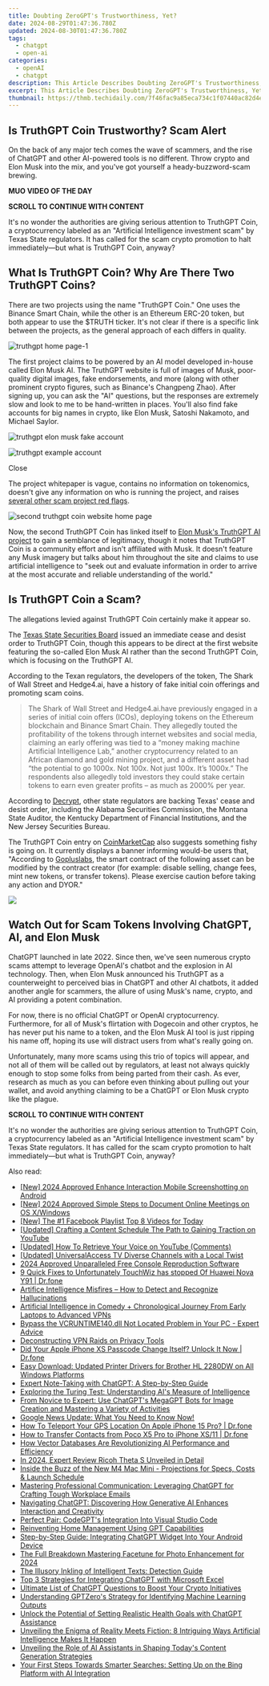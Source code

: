 ```yaml
---
title: Doubting ZeroGPT's Trustworthiness, Yet?
date: 2024-08-29T01:47:36.780Z
updated: 2024-08-30T01:47:36.780Z
tags:
  - chatgpt
  - open-ai
categories:
  - openAI
  - chatgpt
description: This Article Describes Doubting ZeroGPT's Trustworthiness, Yet?
excerpt: This Article Describes Doubting ZeroGPT's Trustworthiness, Yet?
thumbnail: https://thmb.techidaily.com/7f46fac9a85eca734c1f07440ac82d4e70260de3231ef2557f357bda5f1ea303.jpg
---
```


## Is TruthGPT Coin Trustworthy? Scam Alert

 On the back of any major tech comes the wave of scammers, and the rise of ChatGPT and other AI-powered tools is no different. Throw crypto and Elon Musk into the mix, and you've got yourself a heady-buzzword-scam brewing.

**MUO VIDEO OF THE DAY**

**SCROLL TO CONTINUE WITH CONTENT**

 It's no wonder the authorities are giving serious attention to TruthGPT Coin, a cryptocurrency labeled as an "Artificial Intelligence investment scam" by Texas State regulators. It has called for the scam crypto promotion to halt immediately—but what is TruthGPT Coin, anyway?

## What Is TruthGPT Coin? Why Are There Two TruthGPT Coins?

 There are two projects using the name "TruthGPT Coin." One uses the Binance Smart Chain, while the other is an Ethereum ERC-20 token, but both appear to use the $TRUTH ticker. It's not clear if there is a specific link between the projects, as the general approach of each differs in quality.

![truthgpt home page-1](https://static1.makeuseofimages.com/wordpress/wp-content/uploads/2023/05/truthgpt-home-page-1.jpg)

 The first project claims to be powered by an AI model developed in-house called Elon Musk AI. The TruthGPT website is full of images of Musk, poor-quality digital images, fake endorsements, and more (along with other prominent crypto figures, such as Binance's Changpeng Zhao). After signing up, you can ask the "AI" questions, but the responses are extremely slow and look to me to be hand-written in places. You'll also find fake accounts for big names in crypto, like Elon Musk, Satoshi Nakamoto, and Michael Saylor.

![truthgpt elon musk fake account](https://static1.makeuseofimages.com/wordpress/wp-content/uploads/2023/05/truthgpt-elon-musk-fake-account.jpg)

![truthgpt example account](https://static1.makeuseofimages.com/wordpress/wp-content/uploads/2023/05/truthgpt-example-account.jpg)

Close

 The project whitepaper is vague, contains no information on tokenomics, doesn't give any information on who is running the project, and raises [several other scam project red flags](https://www.makeuseof.com/biggest-signs-scam-token/).

![second truthgpt coin website home page](https://static1.makeuseofimages.com/wordpress/wp-content/uploads/2023/05/second-truthgpt-coin-website-home-page.jpg)

 Now, the second TruthGPT Coin has linked itself to [Elon Musk's TruthGPT AI project](https://www.makeuseof.com/what-is-truthgpt/) to gain a semblance of legitimacy, though it notes that TruthGPT Coin is a community effort and isn't affiliated with Musk. It doesn't feature any Musk imagery but talks about him throughout the site and claims to use artificial intelligence to "seek out and evaluate information in order to arrive at the most accurate and reliable understanding of the world."

## Is TruthGPT Coin a Scam?

 The allegations levied against TruthGPT Coin certainly make it appear so.

 The [Texas State Securities Board](https://www.ssb.texas.gov/news-publications/texas-leads-coordinated-states-action-stop-artificial-intelligence-investment) issued an immediate cease and desist order to TruthGPT Coin, though this appears to be direct at the first website featuring the so-called Elon Musk AI rather than the second TruthGPT Coin, which is focusing on the TruthGPT AI.

 According to the Texan regulators, the developers of the token, The Shark of Wall Street and Hedge4.ai, have a history of fake initial coin offerings and promoting scam coins.

> The Shark of Wall Street and Hedge4.ai.have previously engaged in a series of initial coin offers (ICOs), deploying tokens on the Ethereum blockchain and Binance Smart Chain. They allegedly touted the profitability of the tokens through internet websites and social media, claiming an early offering was tied to a “money making machine Artificial Intelligence Lab,” another cryptocurrency related to an African diamond and gold mining project, and a different asset had “the potential to go 1000x. Not 100x. Not just 100x. It’s 1000x.” The respondents also allegedly told investors they could stake certain tokens to earn even greater profits – as much as 2000% per year.

 According to [Decrypt](https://decrypt.co/138785/texas-cease-and-desist-ai-scams-fake-elon-musk-truthgpt-coin), other state regulators are backing Texas' cease and desist order, including the Alabama Securities Commission, the Montana State Auditor, the Kentucky Department of Financial Institutions, and the New Jersey Securities Bureau.

 The TruthGPT Coin entry on [CoinMarketCap](https://coinmarketcap.com/currencies/truthgpt/) also suggests something fishy is going on. It currently displays a banner informing would-be users that, "According to [Gopluslabs](https://gopluslabs.io/token-security/1/0xaf75d880b3128981d1fed3292fc02e3fb37acd53), the smart contract of the following asset can be modified by the contract creator (for example: disable selling, change fees, mint new tokens, or transfer tokens). Please exercise caution before taking any action and DYOR."

<!-- affiliate ads begin -->
<a href="https://secure.2checkout.com/order/checkout.php?PRODS=3851691&QTY=1&AFFILIATE=108875&CART=1"><img src="http://www.aiseesoft.com/avangate/30p/banner.jpg" border="0"></a>
<!-- affiliate ads end -->
## Watch Out for Scam Tokens Involving ChatGPT, AI, and Elon Musk

 ChatGPT launched in late 2022\. Since then, we've seen numerous crypto scams attempt to leverage OpenAI's chatbot and the explosion in AI technology. Then, when Elon Musk announced his TruthGPT as a counterweight to perceived bias in ChatGPT and other AI chatbots, it added another angle for scammers, the allure of using Musk's name, crypto, and AI providing a potent combination.

 For now, there is no official ChatGPT or OpenAI cryptocurrency. Furthermore, for all of Musk's flirtation with Dogecoin and other cryptos, he has never put his name to a token, and the Elon Musk AI tool is just ripping his name off, hoping its use will distract users from what's really going on.

 Unfortunately, many more scams using this trio of topics will appear, and not all of them will be called out by regulators, at least not always quickly enough to stop some folks from being parted from their cash. As ever, research as much as you can before even thinking about pulling out your wallet, and avoid anything claiming to be a ChatGPT or Elon Musk crypto like the plague.

**SCROLL TO CONTINUE WITH CONTENT**

 It's no wonder the authorities are giving serious attention to TruthGPT Coin, a cryptocurrency labeled as an "Artificial Intelligence investment scam" by Texas State regulators. It has called for the scam crypto promotion to halt immediately—but what is TruthGPT Coin, anyway?


<ins class="adsbygoogle"
     style="display:block"
     data-ad-format="autorelaxed"
     data-ad-client="ca-pub-7571918770474297"
     data-ad-slot="1223367746"></ins>



<ins class="adsbygoogle"
     style="display:block"
     data-ad-client="ca-pub-7571918770474297"
     data-ad-slot="8358498916"
     data-ad-format="auto"
     data-full-width-responsive="true"></ins>

<span class="atpl-alsoreadstyle">Also read:</span>
<div><ul>
<li><a href="https://remote-screen-capture.techidaily.com/new-2024-approved-enhance-interaction-mobile-screenshotting-on-android/"><u>[New] 2024 Approved  Enhance Interaction  Mobile Screenshotting on Android</u></a></li>
<li><a href="https://screen-video-capture.techidaily.com/new-2024-approved-simple-steps-to-document-online-meetings-on-os-xwindows/"><u>[New] 2024 Approved  Simple Steps to Document Online Meetings on OS X/Windows</u></a></li>
<li><a href="https://facebook-clips.techidaily.com/new-the-1-facebook-playlist-top-8-videos-for-today/"><u>[New] The #1 Facebook Playlist  Top 8 Videos for Today</u></a></li>
<li><a href="https://youtube-video-recordings.techidaily.com/updated-crafting-a-content-schedule-the-path-to-gaining-traction-on-youtube/"><u>[Updated] Crafting a Content Schedule  The Path to Gaining Traction on YouTube</u></a></li>
<li><a href="https://facebook-record-videos.techidaily.com/updated-how-to-retrieve-your-voice-on-youtube-comments/"><u>[Updated] How To Retrieve Your Voice on YouTube (Comments)</u></a></li>
<li><a href="https://some-approaches.techidaily.com/updated-universalaccess-tv-diverse-channels-with-a-local-twist/"><u>[Updated] UniversalAccess TV  Diverse Channels with a Local Twist</u></a></li>
<li><a href="https://screen-activity-recording.techidaily.com/2024-approved-unparalleled-free-console-reproduction-software/"><u>2024 Approved  Unparalleled Free Console Reproduction Software</u></a></li>
<li><a href="https://howto.techidaily.com/9-quick-fixes-to-unfortunately-touchwiz-has-stopped-of-huawei-nova-y91-drfone-by-drfone-fix-android-problems-fix-android-problems/"><u>9 Quick Fixes to Unfortunately TouchWiz has stopped Of Huawei Nova Y91 | Dr.fone</u></a></li>
<li><a href="https://tech-revival.techidaily.com/artifice-intelligence-misfires-how-to-detect-and-recognize-hallucinations/"><u>Artifice Intelligence Misfires – How to Detect and Recognize Hallucinations</u></a></li>
<li><a href="https://tech-revival.techidaily.com/artificial-intelligence-in-comedy-plus-chronological-journey-from-early-laptops-to-advanced-vpns/"><u>Artificial Intelligence in Comedy + Chronological Journey From Early Laptops to Advanced VPNs</u></a></li>
<li><a href="https://common-error.techidaily.com/bypass-the-vcruntime140dll-not-located-problem-in-your-pc-expert-advice/"><u>Bypass the VCRUNTIME140.dll Not Located Problem in Your PC - Expert Advice</u></a></li>
<li><a href="https://tech-revival.techidaily.com/deconstructing-vpn-raids-on-privacy-tools/"><u>Deconstructing VPN Raids on Privacy Tools</u></a></li>
<li><a href="https://iphone-unlock.techidaily.com/did-your-apple-iphone-xs-passcode-change-itself-unlock-it-now-drfone-by-drfone-ios/"><u>Did Your Apple iPhone XS Passcode Change Itself? Unlock It Now | Dr.fone</u></a></li>
<li><a href="https://hardware-help.techidaily.com/easy-download-updated-printer-drivers-for-brother-hl-2280dw-on-all-windows-platforms/"><u>Easy Download: Updated Printer Drivers for Brother HL 2280DW on All Windows Platforms</u></a></li>
<li><a href="https://tech-revival.techidaily.com/expert-note-taking-with-chatgpt-a-step-by-step-guide/"><u>Expert Note-Taking with ChatGPT: A Step-by-Step Guide</u></a></li>
<li><a href="https://tech-revival.techidaily.com/exploring-the-turing-test-understanding-ais-measure-of-intelligence/"><u>Exploring the Turing Test: Understanding AI's Measure of Intelligence</u></a></li>
<li><a href="https://tech-revival.techidaily.com/from-novice-to-expert-use-chatgpts-megagpt-bots-for-image-creation-and-mastering-a-variety-of-activities/"><u>From Novice to Expert: Use ChatGPT's MegaGPT Bots for Image Creation and Mastering a Variety of Activities</u></a></li>
<li><a href="https://tech-revival.techidaily.com/google-news-update-what-you-need-to-know-now/"><u>Google News Update: What You Need to Know Now!</u></a></li>
<li><a href="https://change-location.techidaily.com/how-to-teleport-your-gps-location-on-apple-iphone-15-pro-drfone-by-drfone-virtual-ios/"><u>How To Teleport Your GPS Location On Apple iPhone 15 Pro? | Dr.fone</u></a></li>
<li><a href="https://blog-min.techidaily.com/how-to-transfer-contacts-from-poco-x5-pro-to-iphone-xs11-drfone-by-drfone-transfer-from-android-transfer-from-android/"><u>How to Transfer Contacts from Poco X5 Pro to iPhone XS/11 | Dr.fone</u></a></li>
<li><a href="https://tech-revival.techidaily.com/how-vector-databases-are-revolutionizing-ai-performance-and-efficiency/"><u>How Vector Databases Are Revolutionizing AI Performance and Efficiency</u></a></li>
<li><a href="https://some-knowledge.techidaily.com/in-2024-expert-review-ricoh-theta-s-unveiled-in-detail/"><u>In 2024, Expert Review  Ricoh Theta S Unveiled in Detail</u></a></li>
<li><a href="https://techno-recovery.techidaily.com/inside-the-buzz-of-the-new-m4-mac-mini-projections-for-specs-costs-and-launch-schedule/"><u>Inside the Buzz of the New M4 Mac Mini - Projections for Specs, Costs & Launch Schedule</u></a></li>
<li><a href="https://tech-revival.techidaily.com/mastering-professional-communication-leveraging-chatgpt-for-crafting-tough-workplace-emails/"><u>Mastering Professional Communication: Leveraging ChatGPT for Crafting Tough Workplace Emails</u></a></li>
<li><a href="https://tech-revival.techidaily.com/navigating-chatgpt-discovering-how-generative-ai-enhances-interaction-and-creativity/"><u>Navigating ChatGPT: Discovering How Generative AI Enhances Interaction and Creativity</u></a></li>
<li><a href="https://tech-revival.techidaily.com/perfect-pair-codegpts-integration-into-visual-studio-code/"><u>Perfect Pair: CodeGPT's Integration Into Visual Studio Code</u></a></li>
<li><a href="https://tech-revival.techidaily.com/reinventing-home-management-using-gpt-capabilities/"><u>Reinventing Home Management Using GPT Capabilities</u></a></li>
<li><a href="https://tech-revival.techidaily.com/step-by-step-guide-integrating-chatgpt-widget-into-your-android-device/"><u>Step-by-Step Guide: Integrating ChatGPT Widget Into Your Android Device</u></a></li>
<li><a href="https://some-approaches.techidaily.com/the-full-breakdown-mastering-facetune-for-photo-enhancement-for-2024/"><u>The Full Breakdown  Mastering Facetune for Photo Enhancement for 2024</u></a></li>
<li><a href="https://tech-revival.techidaily.com/the-illusory-inkling-of-intelligent-texts-detection-guide/"><u>The Illusory Inkling of Intelligent Texts: Detection Guide</u></a></li>
<li><a href="https://tech-revival.techidaily.com/top-3-strategies-for-integrating-chatgpt-with-microsoft-excel/"><u>Top 3 Strategies for Integrating ChatGPT with Microsoft Excel</u></a></li>
<li><a href="https://tech-revival.techidaily.com/ultimate-list-of-chatgpt-questions-to-boost-your-crypto-initiatives/"><u>Ultimate List of ChatGPT Questions to Boost Your Crypto Initiatives</u></a></li>
<li><a href="https://tech-revival.techidaily.com/understanding-gptzeros-strategy-for-identifying-machine-learning-outputs/"><u>Understanding GPTZero's Strategy for Identifying Machine Learning Outputs</u></a></li>
<li><a href="https://tech-revival.techidaily.com/unlock-the-potential-of-setting-realistic-health-goals-with-chatgpt-assistance/"><u>Unlock the Potential of Setting Realistic Health Goals with ChatGPT Assistance</u></a></li>
<li><a href="https://tech-revival.techidaily.com/unveiling-the-enigma-of-reality-meets-fiction-8-intriguing-ways-artificial-intelligence-makes-it-happen/"><u>Unveiling the Enigma of Reality Meets Fiction: 8 Intriguing Ways Artificial Intelligence Makes It Happen</u></a></li>
<li><a href="https://tech-revival.techidaily.com/unveiling-the-role-of-ai-assistants-in-shaping-todays-content-generation-strategies/"><u>Unveiling the Role of AI Assistants in Shaping Today's Content Generation Strategies</u></a></li>
<li><a href="https://tech-revival.techidaily.com/your-first-steps-towards-smarter-searches-setting-up-on-the-bing-platform-with-ai-integration/"><u>Your First Steps Towards Smarter Searches: Setting Up on the Bing Platform with AI Integration</u></a></li>
</ul></div>
